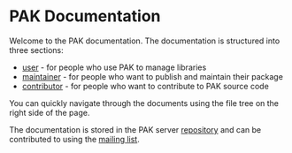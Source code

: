 # PAK Documentation

Welcome to the PAK documentation. The documentation is structured into three sections:

- [user](user/) - for people who use PAK to manage libraries
- [maintainer](maintainer/) - for people who want to publish and maintain their package
- [contributor](contributor/) - for people who want to contribute to PAK source code

You can quickly navigate through the documents using the file tree on the right side of the page.

The documentation is stored in the PAK server [repository](https://git.sr.ht/~mrms/paks) and can be contributed
to using the [mailing list](https://lists.sr.ht/~mrms/public-inbox).
